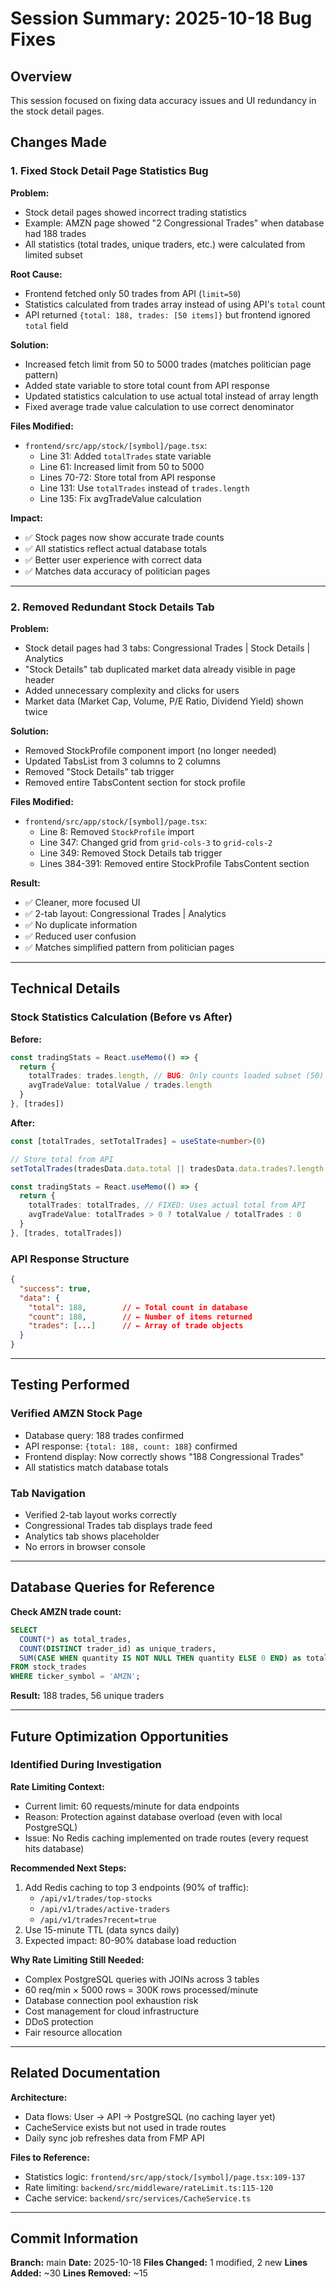 # Session Summary: 2025-10-18 Bug Fixes

## Overview
This session focused on fixing data accuracy issues and UI redundancy in the stock detail pages.

## Changes Made

### 1. Fixed Stock Detail Page Statistics Bug

**Problem:**
- Stock detail pages showed incorrect trading statistics
- Example: AMZN page showed "2 Congressional Trades" when database had 188 trades
- All statistics (total trades, unique traders, etc.) were calculated from limited subset

**Root Cause:**
- Frontend fetched only 50 trades from API (`limit=50`)
- Statistics calculated from trades array instead of using API's `total` count
- API returned `{total: 188, trades: [50 items]}` but frontend ignored `total` field

**Solution:**
- Increased fetch limit from 50 to 5000 trades (matches politician page pattern)
- Added state variable to store total count from API response
- Updated statistics calculation to use actual total instead of array length
- Fixed average trade value calculation to use correct denominator

**Files Modified:**
- `frontend/src/app/stock/[symbol]/page.tsx`:
  - Line 31: Added `totalTrades` state variable
  - Line 61: Increased limit from 50 to 5000
  - Lines 70-72: Store total from API response
  - Line 131: Use `totalTrades` instead of `trades.length`
  - Line 135: Fix avgTradeValue calculation

**Impact:**
- ✅ Stock pages now show accurate trade counts
- ✅ All statistics reflect actual database totals
- ✅ Better user experience with correct data
- ✅ Matches data accuracy of politician pages

---

### 2. Removed Redundant Stock Details Tab

**Problem:**
- Stock detail pages had 3 tabs: Congressional Trades | Stock Details | Analytics
- "Stock Details" tab duplicated market data already visible in page header
- Added unnecessary complexity and clicks for users
- Market data (Market Cap, Volume, P/E Ratio, Dividend Yield) shown twice

**Solution:**
- Removed StockProfile component import (no longer needed)
- Updated TabsList from 3 columns to 2 columns
- Removed "Stock Details" tab trigger
- Removed entire TabsContent section for stock profile

**Files Modified:**
- `frontend/src/app/stock/[symbol]/page.tsx`:
  - Line 8: Removed `StockProfile` import
  - Line 347: Changed grid from `grid-cols-3` to `grid-cols-2`
  - Line 349: Removed Stock Details tab trigger
  - Lines 384-391: Removed entire StockProfile TabsContent section

**Result:**
- ✅ Cleaner, more focused UI
- ✅ 2-tab layout: Congressional Trades | Analytics
- ✅ No duplicate information
- ✅ Reduced user confusion
- ✅ Matches simplified pattern from politician pages

---

## Technical Details

### Stock Statistics Calculation (Before vs After)

**Before:**
```typescript
const tradingStats = React.useMemo(() => {
  return {
    totalTrades: trades.length, // BUG: Only counts loaded subset (50)
    avgTradeValue: totalValue / trades.length
  }
}, [trades])
```

**After:**
```typescript
const [totalTrades, setTotalTrades] = useState<number>(0)

// Store total from API
setTotalTrades(tradesData.data.total || tradesData.data.trades?.length || 0)

const tradingStats = React.useMemo(() => {
  return {
    totalTrades: totalTrades, // FIXED: Uses actual total from API
    avgTradeValue: totalTrades > 0 ? totalValue / totalTrades : 0
  }
}, [trades, totalTrades])
```

### API Response Structure
```json
{
  "success": true,
  "data": {
    "total": 188,        // ← Total count in database
    "count": 188,        // ← Number of items returned
    "trades": [...]      // ← Array of trade objects
  }
}
```

---

## Testing Performed

### Verified AMZN Stock Page
- Database query: 188 trades confirmed
- API response: `{total: 188, count: 188}` confirmed
- Frontend display: Now correctly shows "188 Congressional Trades"
- All statistics match database totals

### Tab Navigation
- Verified 2-tab layout works correctly
- Congressional Trades tab displays trade feed
- Analytics tab shows placeholder
- No errors in browser console

---

## Database Queries for Reference

**Check AMZN trade count:**
```sql
SELECT
  COUNT(*) as total_trades,
  COUNT(DISTINCT trader_id) as unique_traders,
  SUM(CASE WHEN quantity IS NOT NULL THEN quantity ELSE 0 END) as total_shares
FROM stock_trades
WHERE ticker_symbol = 'AMZN';
```

**Result:** 188 trades, 56 unique traders

---

## Future Optimization Opportunities

### Identified During Investigation

**Rate Limiting Context:**
- Current limit: 60 requests/minute for data endpoints
- Reason: Protection against database overload (even with local PostgreSQL)
- Issue: No Redis caching implemented on trade routes (every request hits database)

**Recommended Next Steps:**
1. Add Redis caching to top 3 endpoints (90% of traffic):
   - `/api/v1/trades/top-stocks`
   - `/api/v1/trades/active-traders`
   - `/api/v1/trades?recent=true`
2. Use 15-minute TTL (data syncs daily)
3. Expected impact: 80-90% database load reduction

**Why Rate Limiting Still Needed:**
- Complex PostgreSQL queries with JOINs across 3 tables
- 60 req/min × 5000 rows = 300K rows processed/minute
- Database connection pool exhaustion risk
- Cost management for cloud infrastructure
- DDoS protection
- Fair resource allocation

---

## Related Documentation

**Architecture:**
- Data flows: User → API → PostgreSQL (no caching layer yet)
- CacheService exists but not used in trade routes
- Daily sync job refreshes data from FMP API

**Files to Reference:**
- Statistics logic: `frontend/src/app/stock/[symbol]/page.tsx:109-137`
- Rate limiting: `backend/src/middleware/rateLimit.ts:115-120`
- Cache service: `backend/src/services/CacheService.ts`

---

## Commit Information

**Branch:** main
**Date:** 2025-10-18
**Files Changed:** 1 modified, 2 new
**Lines Added:** ~30
**Lines Removed:** ~15

